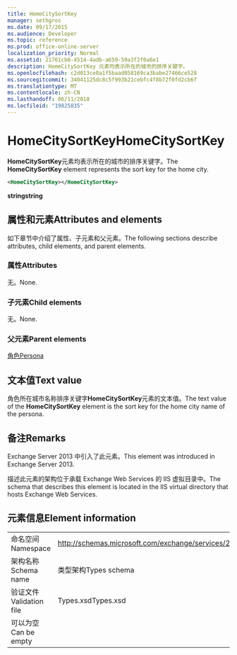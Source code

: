 ```yaml
---
title: HomeCitySortKey
manager: sethgros
ms.date: 09/17/2015
ms.audience: Developer
ms.topic: reference
ms.prod: office-online-server
localization_priority: Normal
ms.assetid: 21761cb0-4514-4adb-a659-59a3f2f0a6e1
description: HomeCitySortKey 元素均表示所在的城市的排序关键字。
ms.openlocfilehash: c2d013ce8a1f5baad058169ca3babe27466ce528
ms.sourcegitcommit: 34041125dc8c5f993b21cebfc4f8b72f0fd2cb6f
ms.translationtype: MT
ms.contentlocale: zh-CN
ms.lasthandoff: 06/11/2018
ms.locfileid: "19825835"
---
```

# <a name="homecitysortkey"></a><span data-ttu-id="10d3c-103">HomeCitySortKey</span><span class="sxs-lookup"><span data-stu-id="10d3c-103">HomeCitySortKey</span></span>

<span data-ttu-id="10d3c-104">**HomeCitySortKey**元素均表示所在的城市的排序关键字。</span><span class="sxs-lookup"><span data-stu-id="10d3c-104">The **HomeCitySortKey** element represents the sort key for the home city.</span></span> 
  
```XML
<HomeCitySortKey></HomeCitySortKey>
```

 <span data-ttu-id="10d3c-105">**string**</span><span class="sxs-lookup"><span data-stu-id="10d3c-105">**string**</span></span>
## <a name="attributes-and-elements"></a><span data-ttu-id="10d3c-106">属性和元素</span><span class="sxs-lookup"><span data-stu-id="10d3c-106">Attributes and elements</span></span>

<span data-ttu-id="10d3c-107">如下章节中介绍了属性、子元素和父元素。</span><span class="sxs-lookup"><span data-stu-id="10d3c-107">The following sections describe attributes, child elements, and parent elements.</span></span>
  
### <a name="attributes"></a><span data-ttu-id="10d3c-108">属性</span><span class="sxs-lookup"><span data-stu-id="10d3c-108">Attributes</span></span>

<span data-ttu-id="10d3c-109">无。</span><span class="sxs-lookup"><span data-stu-id="10d3c-109">None.</span></span>
  
### <a name="child-elements"></a><span data-ttu-id="10d3c-110">子元素</span><span class="sxs-lookup"><span data-stu-id="10d3c-110">Child elements</span></span>

<span data-ttu-id="10d3c-111">无。</span><span class="sxs-lookup"><span data-stu-id="10d3c-111">None.</span></span>
  
### <a name="parent-elements"></a><span data-ttu-id="10d3c-112">父元素</span><span class="sxs-lookup"><span data-stu-id="10d3c-112">Parent elements</span></span>

[<span data-ttu-id="10d3c-113">角色</span><span class="sxs-lookup"><span data-stu-id="10d3c-113">Persona</span></span>](persona.md)
  
## <a name="text-value"></a><span data-ttu-id="10d3c-114">文本值</span><span class="sxs-lookup"><span data-stu-id="10d3c-114">Text value</span></span>

<span data-ttu-id="10d3c-115">角色所在城市名称排序关键字**HomeCitySortKey**元素的文本值。</span><span class="sxs-lookup"><span data-stu-id="10d3c-115">The text value of the **HomeCitySortKey** element is the sort key for the home city name of the persona.</span></span> 
  
## <a name="remarks"></a><span data-ttu-id="10d3c-116">备注</span><span class="sxs-lookup"><span data-stu-id="10d3c-116">Remarks</span></span>

<span data-ttu-id="10d3c-117">Exchange Server 2013 中引入了此元素。</span><span class="sxs-lookup"><span data-stu-id="10d3c-117">This element was introduced in Exchange Server 2013.</span></span>
  
<span data-ttu-id="10d3c-118">描述此元素的架构位于承载 Exchange Web Services 的 IIS 虚拟目录中。</span><span class="sxs-lookup"><span data-stu-id="10d3c-118">The schema that describes this element is located in the IIS virtual directory that hosts Exchange Web Services.</span></span>
  
## <a name="element-information"></a><span data-ttu-id="10d3c-119">元素信息</span><span class="sxs-lookup"><span data-stu-id="10d3c-119">Element information</span></span>

|||
|:-----|:-----|
|<span data-ttu-id="10d3c-120">命名空间</span><span class="sxs-lookup"><span data-stu-id="10d3c-120">Namespace</span></span>  <br/> |http://schemas.microsoft.com/exchange/services/2006/types  <br/> |
|<span data-ttu-id="10d3c-121">架构名称</span><span class="sxs-lookup"><span data-stu-id="10d3c-121">Schema name</span></span>  <br/> |<span data-ttu-id="10d3c-122">类型架构</span><span class="sxs-lookup"><span data-stu-id="10d3c-122">Types schema</span></span>  <br/> |
|<span data-ttu-id="10d3c-123">验证文件</span><span class="sxs-lookup"><span data-stu-id="10d3c-123">Validation file</span></span>  <br/> |<span data-ttu-id="10d3c-124">Types.xsd</span><span class="sxs-lookup"><span data-stu-id="10d3c-124">Types.xsd</span></span>  <br/> |
|<span data-ttu-id="10d3c-125">可以为空</span><span class="sxs-lookup"><span data-stu-id="10d3c-125">Can be empty</span></span>  <br/> ||
   

